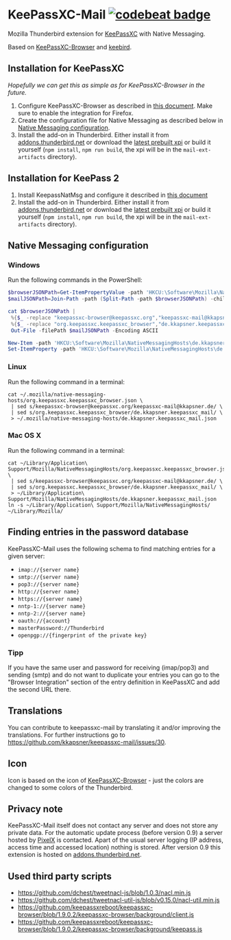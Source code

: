 # KeePassXC-Mail [![codebeat badge](https://codebeat.co/badges/0365004b-6336-4f7c-8611-bbd217f29aa0)](https://codebeat.co/projects/github-com-kkapsner-keepassxc-mail-master)

Mozilla Thunderbird extension for [KeePassXC](https://keepassxc.org/) with Native Messaging.

Based on [KeePassXC-Browser](https://github.com/keepassxreboot/keepassxc-browser) and [keebird](https://github.com/kee-org/keebird).

## Installation for KeePassXC

*Hopefully we can get this as simple as for KeePassXC-Browser in the future.*

 1. Configure KeePassXC-Browser as described in [this document](https://keepassxc.org/docs/KeePassXC_GettingStarted.html#_configure_keepassxc_browser). Make sure to enable the integration for Firefox.
 2. Create the configuration file for Native Messaging as described below in [Native Messaging configuration](#native-messaging-configuration).
 3. Install the add-on in Thunderbird. Either install it from [addons.thunderbird.net](https://addons.thunderbird.net/thunderbird/addon/keepassxc-mail/) or download the [latest prebuilt xpi](https://github.com/kkapsner/keepassxc-mail/releases/latest) or build it yourself (`npm install`, `npm run build`, the xpi will be in the `mail-ext-artifacts` directory).

## Installation for KeePass 2

1. Install KeepassNatMsg and configure it described in [this document](https://github.com/smorks/keepassnatmsg#installation)
2. Install the add-on in Thunderbird. Either install it from [addons.thunderbird.net](https://addons.thunderbird.net/thunderbird/addon/keepassxc-mail/) or download the [latest prebuilt xpi](https://github.com/kkapsner/keepassxc-mail/releases/latest) or build it yourself (`npm install`, `npm run build`, the xpi will be in the `mail-ext-artifacts` directory).

## Native Messaging configuration

### Windows

Run the following commands in the PowerShell:
```PowerShell
$browserJSONPath=Get-ItemPropertyValue -path 'HKCU:\Software\Mozilla\NativeMessagingHosts\org.keepassxc.keepassxc_browser' -name '(default)'
$mailJSONPath=Join-Path -path (Split-Path -path $browserJSONPath) -childPath de.kkapsner.keepassxc_mail.json

cat $browserJSONPath |
 %{$_ -replace "keepassxc-browser@keepassxc.org","keepassxc-mail@kkapsner.de"} |
 %{$_ -replace "org.keepassxc.keepassxc_browser","de.kkapsner.keepassxc_mail"} |
 Out-File -filePath $mailJSONPath -Encoding ASCII

New-Item -path 'HKCU:\Software\Mozilla\NativeMessagingHosts\de.kkapsner.keepassxc_mail' -type Directory -force
Set-ItemProperty -path 'HKCU:\Software\Mozilla\NativeMessagingHosts\de.kkapsner.keepassxc_mail' -name '(default)' -value $mailJSONPath
```

### Linux

Run the following command in a terminal:
```Shell
cat ~/.mozilla/native-messaging-hosts/org.keepassxc.keepassxc_browser.json \
 | sed s/keepassxc-browser@keepassxc.org/keepassxc-mail@kkapsner.de/ \
 | sed s/org.keepassxc.keepassxc_browser/de.kkapsner.keepassxc_mail/ \
 > ~/.mozilla/native-messaging-hosts/de.kkapsner.keepassxc_mail.json
```

### Mac OS X

Run the following command in a terminal:
```Shell
cat ~/Library/Application\ Support/Mozilla/NativeMessagingHosts/org.keepassxc.keepassxc_browser.json \
 | sed s/keepassxc-browser@keepassxc.org/keepassxc-mail@kkapsner.de/ \
 | sed s/org.keepassxc.keepassxc_browser/de.kkapsner.keepassxc_mail/ \
 > ~/Library/Application\ Support/Mozilla/NativeMessagingHosts/de.kkapsner.keepassxc_mail.json
ln -s ~/Library/Application\ Support/Mozilla/NativeMessagingHosts/ ~/Library/Mozilla/
```

## Finding entries in the password database

KeePassXC-Mail uses the following schema to find matching entries for a given server:

 * `imap://{server name}`
 * `smtp://{server name}`
 * `pop3://{server name}`
 * `http://{server name}`
 * `https://{server name}`
 * `nntp-1://{server name}`
 * `nntp-2://{server name}`
 * `oauth://{account}`
 * `masterPassword://Thunderbird`
 * `openpgp://{fingerprint of the private key}`

### Tipp

If you have the same user and password for receiving (imap/pop3) and sending (smtp) and do not want to duplicate your entries you can go to the "Browser Integration" section of the entry definition in KeePassXC and add the second URL there.

## Translations

You can contribute to keepassxc-mail by translating it and/or improving the translations. For further instructions go to https://github.com/kkapsner/keepassxc-mail/issues/30.

## Icon

Icon is based on the icon of [KeePassXC-Browser](https://github.com/keepassxreboot/keepassxc-browser/blob/develop/keepassxc-browser/icons/keepassxc.svg) - just the colors are changed to some colors of the Thunderbird.

## Privacy note

KeePassXC-Mail itself does not contact any server and does not store any private data. For the automatic update process (before version 0.9) a server hosted by [PixelX](https://www.pixelx.de) is contacted. Apart of the usual server logging (IP address, access time and accessed location) nothing is stored.
After version 0.9 this extension is hosted on [addons.thunderbird.net](https://addons.thunderbird.net/thunderbird/addon/keepassxc-mail/).

## Used third party scripts

 * https://github.com/dchest/tweetnacl-js/blob/1.0.3/nacl.min.js
 * https://github.com/dchest/tweetnacl-util-js/blob/v0.15.0/nacl-util.min.js
 * https://github.com/keepassxreboot/keepassxc-browser/blob/1.9.0.2/keepassxc-browser/background/client.js
 * https://github.com/keepassxreboot/keepassxc-browser/blob/1.9.0.2/keepassxc-browser/background/keepass.js

